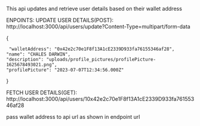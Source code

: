 This api updates and retrieve user details based on their wallet address

ENPOINTS:
UPDATE USER DETAILS(POST):
http://localhost:3000/api/users/update?Content-Type=multipart/form-data

{

     "walletAddress": "0x42e2c70e1F8f13A1cE2339D933fa76155346af28",
    "name": "CHALES DARWIN",
    "description": "uploads/profile_pictures/profilePicture-1625678493021.png",
    "profilePicture": "2023-07-07T12:34:56.000Z"
}

FETCH USER DETAILS(GET):
http://localhost:3000/api/users/10x42e2c70e1F8f13A1cE2339D933fa76155346af28

pass wallet address to api url as shown in endpoint url
